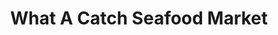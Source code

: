 ---
title: "What A Catch Seafood Market"
url: /christchurch/what-a-catch-seafood-market/
shop: Fisch
---